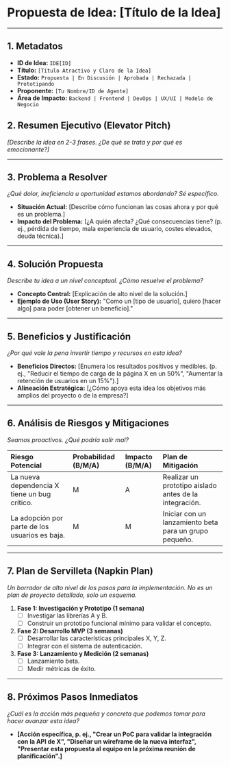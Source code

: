 # Propuesta de Idea: [Título de la Idea]

---

## 1. Metadatos

- **ID de Idea:** `IDE[ID]`
- **Título:** `[Título Atractivo y Claro de la Idea]`
- **Estado:** `Propuesta | En Discusión | Aprobada | Rechazada | Prototipando`
- **Proponente:** `[Tu Nombre/ID de Agente]`
- **Área de Impacto:** `Backend | Frontend | DevOps | UX/UI | Modelo de Negocio`

## 2. Resumen Ejecutivo (Elevator Pitch)

*[Describe la idea en 2-3 frases. ¿De qué se trata y por qué es emocionante?]*

---

## 3. Problema a Resolver

*¿Qué dolor, ineficiencia u oportunidad estamos abordando? Sé específico.*

- **Situación Actual:** [Describe cómo funcionan las cosas ahora y por qué es un problema.]
- **Impacto del Problema:** [¿A quién afecta? ¿Qué consecuencias tiene? (p. ej., pérdida de tiempo, mala experiencia de usuario, costes elevados, deuda técnica).]

---

## 4. Solución Propuesta

*Describe tu idea a un nivel conceptual. ¿Cómo resuelve el problema?*

- **Concepto Central:** [Explicación de alto nivel de la solución.]
- **Ejemplo de Uso (User Story):** "Como un [tipo de usuario], quiero [hacer algo] para poder [obtener un beneficio]."

---

## 5. Beneficios y Justificación

*¿Por qué vale la pena invertir tiempo y recursos en esta idea?*

- **Beneficios Directos:** [Enumera los resultados positivos y medibles. (p. ej., "Reducir el tiempo de carga de la página X en un 50%", "Aumentar la retención de usuarios en un 15%").]
- **Alineación Estratégica:** [¿Cómo apoya esta idea los objetivos más amplios del proyecto o de la empresa?]

---

## 6. Análisis de Riesgos y Mitigaciones

*Seamos proactivos. ¿Qué podría salir mal?*

| Riesgo Potencial                               | Probabilidad (B/M/A) | Impacto (B/M/A) | Plan de Mitigación                                       |
| :--------------------------------------------- | :------------------- | :-------------- | :------------------------------------------------------- |
| La nueva dependencia X tiene un bug crítico.   | M                    | A               | Realizar un prototipo aislado antes de la integración.   |
| La adopción por parte de los usuarios es baja. | M                    | M               | Iniciar con un lanzamiento beta para un grupo pequeño.   |

---

## 7. Plan de Servilleta (Napkin Plan)

*Un borrador de alto nivel de los pasos para la implementación. No es un plan de proyecto detallado, solo un esquema.*

1.  **Fase 1: Investigación y Prototipo (1 semana)**
    - [ ] Investigar las librerías A y B.
    - [ ] Construir un prototipo funcional mínimo para validar el concepto.
2.  **Fase 2: Desarrollo MVP (3 semanas)**
    - [ ] Desarrollar las características principales X, Y, Z.
    - [ ] Integrar con el sistema de autenticación.
3.  **Fase 3: Lanzamiento y Medición (2 semanas)**
    - [ ] Lanzamiento beta.
    - [ ] Medir métricas de éxito.

---

## 8. Próximos Pasos Inmediatos

*¿Cuál es la acción más pequeña y concreta que podemos tomar para hacer avanzar esta idea?*

- **[Acción específica, p. ej., "Crear un PoC para validar la integración con la API de X", "Diseñar un wireframe de la nueva interfaz", "Presentar esta propuesta al equipo en la próxima reunión de planificación".]**
